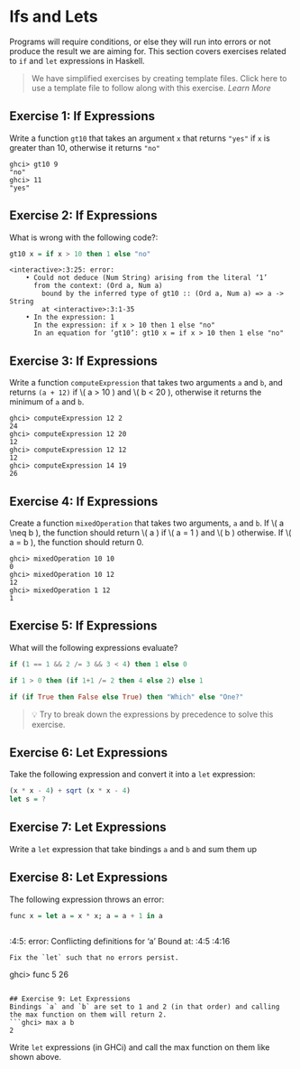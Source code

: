 # Ifs and Lets
Programs will require conditions, or else they will run into errors or not produce the result we are aiming for. This section covers exercises related to `if` and `let` expressions in Haskell.

> We have simplified exercises by creating template files. Click here to use a template file to follow along with this exercise. *Learn More*

## Exercise 1: If Expressions
Write a function `gt10` that takes an argument `x` that returns `"yes"` if `x` is greater than 10, otherwise it returns `"no"`
```
ghci> gt10 9
"no"
ghci> 11
"yes" 
```

## Exercise 2: If Expressions
What is wrong with the following code?:
```haskell
gt10 x = if x > 10 then 1 else "no"
```
```
<interactive>:3:25: error:
    • Could not deduce (Num String) arising from the literal ‘1’
      from the context: (Ord a, Num a)
        bound by the inferred type of gt10 :: (Ord a, Num a) => a -> String
        at <interactive>:3:1-35
    • In the expression: 1
      In the expression: if x > 10 then 1 else "no"
      In an equation for ‘gt10’: gt10 x = if x > 10 then 1 else "no"
```

## Exercise 3: If Expressions
Write a function `computeExpression` that takes two arguments `a` and `b`, and returns `(a + 12)` if \\( a > 10 \) and \\( b < 20 \), otherwise it returns the minimum of `a` and `b`.
```
ghci> computeExpression 12 2
24
ghci> computeExpression 12 20
12
ghci> computeExpression 12 12
12
ghci> computeExpression 14 19
26
```

## Exercise 4: If Expressions
Create a function `mixedOperation` that takes two arguments, `a` and `b`. If \\( a \neq b \), the function should return \\( a \) if \\( a = 1 \) and \\( b \) otherwise. If \\( a = b \), the function should return 0.
```
ghci> mixedOperation 10 10
0
ghci> mixedOperation 10 12
12
ghci> mixedOperation 1 12
1
```

## Exercise 5: If Expressions
What will the following expressions evaluate?
```haskell
if (1 == 1 && 2 /= 3 && 3 < 4) then 1 else 0

if 1 > 0 then (if 1+1 /= 2 then 4 else 2) else 1

if (if True then False else True) then "Which" else "One?"
```
> 💡 Try to break down the expressions by precedence to solve this exercise.

## Exercise 6: Let Expressions
Take the following expression and convert it into a `let` expression:
```haskell
(x * x - 4) + sqrt (x * x - 4)
let s = ?
```

## Exercise 7: Let Expressions
Write a `let` expression that take bindings `a` and `b` and sum them up

## Exercise 8: Let Expressions
The following expression throws an error:
```haskell
func x = let a = x * x; a = a + 1 in a
```
```
```
<interactive>:4:5: error:
    Conflicting definitions for ‘a’
    Bound at: <interactive>:4:5
              <interactive>:4:16
```
Fix the `let` such that no errors persist.
```
ghci> func 5
26
```

## Exercise 9: Let Expressions
Bindings `a` and `b` are set to 1 and 2 (in that order) and calling the max function on them will return 2.
```ghci> max a b
2
```
Write `let` expressions (in GHCi) and call the max function on them like shown above.